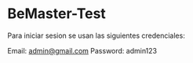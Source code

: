 # BeMaster-Test

Para iniciar sesion se usan las siguientes credenciales:

Email: admin@gmail.com
Password: admin123